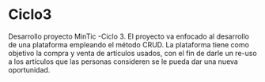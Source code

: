 # Ciclo3
Desarrollo proyecto MinTic -Ciclo 3. El proyecto va enfocado al desarrollo de una plataforma empleando el método CRUD. La plataforma tiene como objetivo la compra y venta de artículos usados, con el fin de darle un re-uso a los artículos que las personas consideren se le pueda dar una nueva oportunidad.
